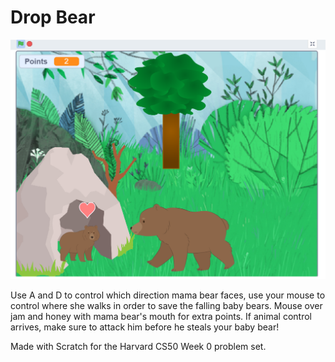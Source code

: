 # Drop Bear

![Screenshot of Drop Bear](screenshot.png)

Use A and D to control which direction mama bear faces, use your mouse to
control where she walks in order to save the falling baby bears. Mouse over jam
and honey with mama bear's mouth for extra points. If animal control arrives,
make sure to attack him before he steals your baby bear!

Made with Scratch for the Harvard CS50 Week 0 problem set.
